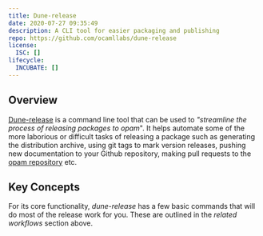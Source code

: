 ```yaml
---
title: Dune-release
date: 2020-07-27 09:35:49
description: A CLI tool for easier packaging and publishing
repo: https://github.com/ocamllabs/dune-release
license: 
  ISC: []
lifecycle: 
  INCUBATE: []
---
```


## Overview

[Dune-release](https://github.com/ocamllabs/dune-release) is a command line tool that can be used to *"streamline the process of releasing packages to opam*". It helps automate some of the more laborious or difficult tasks of releasing a package such as generating the distribution archive, using git tags to mark version releases, pushing new documentation to your Github repository, making pull requests to the [opam repository](https://github.com/ocaml/opam-repository) etc. 

## Key Concepts

For its core functionality, *dune-release* has a few basic commands that will do most of the release work for you. These are outlined in the *related workflows* section above.
